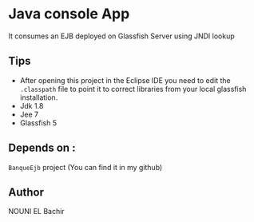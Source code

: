 # Java console App
It consumes an EJB deployed on Glassfish Server using JNDI lookup
## Tips
- After opening this project in the Eclipse IDE you need to edit the `.classpath` file to point it to correct libraries from your local glassfish installation.  
- Jdk 1.8
- Jee 7
- Glassfish 5

## Depends on :
`BanqueEjb` project (You can find it in my github) 

## Author
NOUNI EL Bachir